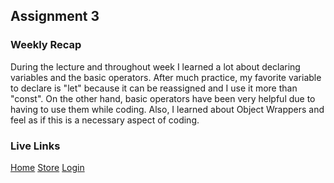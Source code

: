 ## Assignment 3

### Weekly Recap
During the lecture and throughout week I learned a lot about declaring variables and the basic operators. After much practice, my favorite variable to declare is "let" because it can be reassigned and I use it more than "const". On the other hand, basic operators have been very helpful due to having to use them while coding. Also, I learned about Object Wrappers and feel as if this is a necessary aspect of coding. 

### Live Links
[Home](https://chandlerh7.github.io/VSCode/homework-3/index.html)
[Store](https://chandlerh7.github.io/VSCode/homework-3/store.html)
[Login](https://chandlerh7.github.io/VSCode/homework-3/login.html)